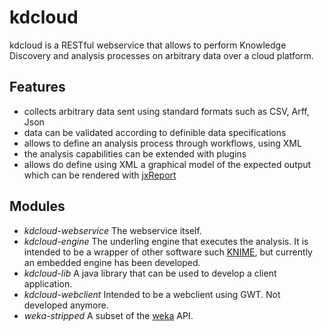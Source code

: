 # kdcloud

kdcloud is a RESTful webservice that allows to perform Knowledge Discovery and analysis processes on arbitrary data over a cloud platform.

## Features

+ collects arbitrary data sent using standard formats such as CSV, Arff, Json
+ data can be validated according to definible data specifications
+ allows to define an analysis process through workflows, using XML
+ the analysis capabilities can be extended with plugins
+ allows do define using XML a graphical model of the expected output which can be rendered with [jxReport](http://code.google.com/p/jxreport/)

## Modules

+ *kdcloud-webservice* The webservice itself.
+ *kdcloud-engine* The underling engine that executes the analysis. It is intended to be a wrapper of other software such [KNIME](http://knime.org), but currently an embedded engine has been developed.
+ *kdcloud-lib* A java library that can be used to develop a client application.
+ *kdcloud-webclient* Intended to be a webclient using GWT. Not developed anymore.
+ *weka-stripped* A subset of the [weka](http://www.cs.waikato.ac.nz/ml/weka/) API.
